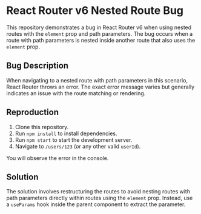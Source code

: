# React Router v6 Nested Route Bug

This repository demonstrates a bug in React Router v6 when using nested routes with the `element` prop and path parameters.  The bug occurs when a route with path parameters is nested inside another route that also uses the `element` prop.

## Bug Description

When navigating to a nested route with path parameters in this scenario, React Router throws an error.  The exact error message varies but generally indicates an issue with the route matching or rendering.

## Reproduction

1. Clone this repository.
2. Run `npm install` to install dependencies.
3. Run `npm start` to start the development server.
4. Navigate to `/users/123` (or any other valid `userId`).

You will observe the error in the console.

## Solution

The solution involves restructuring the routes to avoid nesting routes with path parameters directly within routes using the `element` prop.  Instead, use a `useParams` hook inside the parent component to extract the parameter.